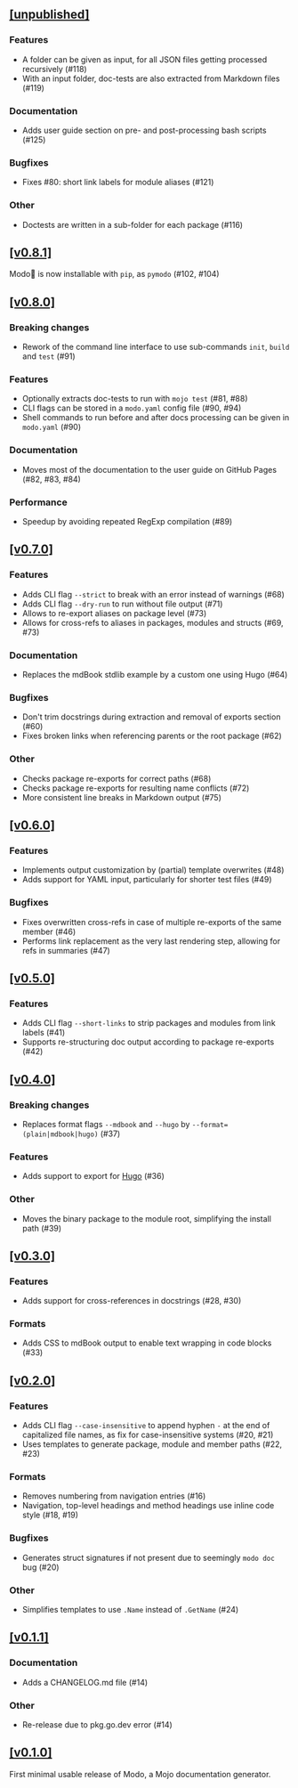 ## [[unpublished]](https://github.com/mlange-42/modo/compare/v0.8.1...main)

### Features

* A folder can be given as input, for all JSON files getting processed recursively (#118)
* With an input folder, doc-tests are also extracted from Markdown files (#119)

### Documentation

* Adds user guide section on pre- and post-processing bash scripts (#125)

### Bugfixes

* Fixes #80: short link labels for module aliases (#121)

### Other

* Doctests are written in a sub-folder for each package (#116)

## [[v0.8.1]](https://github.com/mlange-42/modo/compare/v0.8.0...v0.8.1)

Modo🧯 is now installable with `pip`, as `pymodo` (#102, #104)

## [[v0.8.0]](https://github.com/mlange-42/modo/compare/v0.7.0...v0.8.0)

### Breaking changes

* Rework of the command line interface to use sub-commands `init`, `build` and `test` (#91)

### Features

* Optionally extracts doc-tests to run with `mojo test` (#81, #88)
* CLI flags can be stored in a `modo.yaml` config file (#90, #94)
* Shell commands to run before and after docs processing can be given in `modo.yaml` (#90)

### Documentation

* Moves most of the documentation to the user guide on GitHub Pages (#82, #83, #84)

### Performance

* Speedup by avoiding repeated RegExp compilation (#89)

## [[v0.7.0]](https://github.com/mlange-42/modo/compare/v0.6.0...v0.7.0)

### Features

* Adds CLI flag `--strict` to break with an error instead of warnings (#68)
* Adds CLI flag `--dry-run` to run without file output (#71)
* Allows to re-export aliases on package level (#73)
* Allows for cross-refs to aliases in packages, modules and structs (#69, #73)

### Documentation

* Replaces the mdBook stdlib example by a custom one using Hugo (#64)

### Bugfixes

* Don't trim docstrings during extraction and removal of exports section (#60)
* Fixes broken links when referencing parents or the root package (#62)

### Other

* Checks package re-exports for correct paths (#68)
* Checks package re-exports for resulting name conflicts (#72)
* More consistent line breaks in Markdown output (#75)

## [[v0.6.0]](https://github.com/mlange-42/modo/compare/v0.5.0...v0.6.0)

### Features

* Implements output customization by (partial) template overwrites (#48)
* Adds support for YAML input, particularly for shorter test files (#49)

### Bugfixes

* Fixes overwritten cross-refs in case of multiple re-exports of the same member (#46)
* Performs link replacement as the very last rendering step, allowing for refs in summaries (#47)

## [[v0.5.0]](https://github.com/mlange-42/modo/compare/v0.4.0...v0.5.0)

### Features

* Adds CLI flag `--short-links` to strip packages and modules from link labels (#41)
* Supports re-structuring doc output according to package re-exports (#42)

## [[v0.4.0]](https://github.com/mlange-42/modo/compare/v0.3.0...v0.4.0)

### Breaking changes

* Replaces format flags `--mdbook` and `--hugo` by `--format=(plain|mdbook|hugo)` (#37)

### Features

* Adds support to export for [Hugo](https://gohugo.io/) (#36)

### Other

* Moves the binary package to the module root, simplifying the install path (#39)

## [[v0.3.0]](https://github.com/mlange-42/modo/compare/v0.2.0...v0.3.0)

### Features

* Adds support for cross-references in docstrings (#28, #30)

### Formats

* Adds CSS to mdBook output to enable text wrapping in code blocks (#33)

## [[v0.2.0]](https://github.com/mlange-42/modo/compare/v0.1.1...v0.2.0)

### Features

* Adds CLI flag `--case-insensitive` to append hyphen `-` at the end of capitalized file names, as fix for case-insensitive systems (#20, #21)
* Uses templates to generate package, module and member paths (#22, #23)

### Formats

* Removes numbering from navigation entries (#16)
* Navigation, top-level headings and method headings use inline code style (#18, #19)

### Bugfixes

* Generates struct signatures if not present due to seemingly `modo doc` bug (#20)

### Other

* Simplifies templates to use `.Name` instead of `.GetName` (#24)

## [[v0.1.1]](https://github.com/mlange-42/modo/compare/v0.1.0...v0.1.1)

### Documentation

* Adds a CHANGELOG.md file (#14)

### Other

* Re-release due to pkg.go.dev error (#14)

## [[v0.1.0]](https://github.com/mlange-42/modo/tree/v0.1.0)

First minimal usable release of Modo, a Mojo documentation generator.
